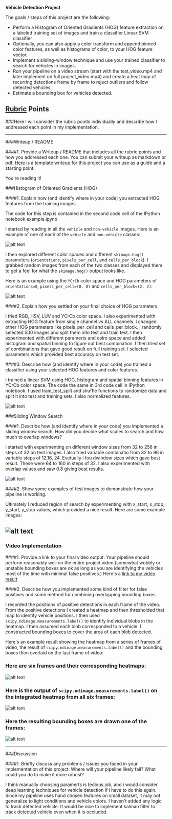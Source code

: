 **Vehicle Detection Project**

The goals / steps of this project are the following:

* Perform a Histogram of Oriented Gradients (HOG) feature extraction on a labeled training set of images and train a classifier Linear SVM classifier
* Optionally, you can also apply a color transform and append binned color features, as well as histograms of color, to your HOG feature vector. 
* Implement a sliding-window technique and use your trained classifier to search for vehicles in images.
* Run your pipeline on a video stream (start with the test_video.mp4 and later implement on full project_video.mp4) and create a heat map of recurring detections frame by frame to reject outliers and follow detected vehicles.
* Estimate a bounding box for vehicles detected.

[//]: # (Image References)
[image1]: ./examples/car_not_car.png
[image2]: ./examples/HOG.jpg
[image3]: ./examples/sliding_windows.jpg
[image4]: ./examples/sliding_window.jpg
[image5]: ./examples/bboxes_and_heat.png
[image6]: ./examples/labels_map.png
[image7]: ./examples/output_bbboxes.jpg
[image8]: ./examples/normalized-features.png
[video1]: ./project_video.mp4

## [Rubric](https://review.udacity.com/#!/rubrics/513/view) Points
###Here I will consider the rubric points individually and describe how I addressed each point in my implementation.  

---
###Writeup / README

####1. Provide a Writeup / README that includes all the rubric points and how you addressed each one.  You can submit your writeup as markdown or pdf.  [Here](https://github.com/udacity/CarND-Vehicle-Detection/blob/master/writeup_template.md) is a template writeup for this project you can use as a guide and a starting point.  

You're reading it!

###Histogram of Oriented Gradients (HOG)

####1. Explain how (and identify where in your code) you extracted HOG features from the training images.

The code for this step is contained in the second code cell of the IPython notebook example.ipynb  

I started by reading in all the `vehicle` and `non-vehicle` images.  Here is an example of one of each of the `vehicle` and `non-vehicle` classes:

![alt text][image1]

I then explored different color spaces and different `skimage.hog()` parameters (`orientations`, `pixels_per_cell`, and `cells_per_block`). I grabbed random images from each of the two classes and displayed them to get a feel for what the `skimage.hog()` output looks like.

Here is an example using the `YCrCb` color space and HOG parameters of `orientations=8`, `pixels_per_cell=(8, 8)` and `cells_per_block=(2, 2)`:


![alt text][image2]

####2. Explain how you settled on your final choice of HOG parameters.

I tried RGB, HSV, LUV and YCrCb color space. I also experimented with extracting HOG feature from single channel vs ALL channels. I changed other HOG parameters like pixels_per_cell and cells_per_block. I randomly selected 500 images and split them into test and train test. I then experimented with different paramerts and colro space and added histogram and spatial binning to figure out best combination. I then tried set of combinations that gave good result on full training set. I selected parameters which provided best accuracy on test set.

####3. Describe how (and identify where in your code) you trained a classifier using your selected HOG features and color features.

I trained a linear SVM using HOG, histogram and spatial binning features in YCrCb color space. The code the same in 3rd code cell in IPython notebook. I used train_test_split and shuffle functions to randomize data and split it into test and training sets. I also normalized features.

![alt text][image8]

###Sliding Window Search

####1. Describe how (and identify where in your code) you implemented a sliding window search.  How did you decide what scales to search and how much to overlap windows?

I started with experimenting on different window sizes from 32 to 256 in steps of 32 on test images. I also tried variable combinatio from 32 to 96 in variable steps of 12,16, 24. Evetually i fou dwindow sizes which gave best result. These were 64 to 160 in steps of 32. I also experimented with overlap values and saw 0.8 giving best results.

![alt text][image3]

####2. Show some examples of test images to demonstrate how your pipeline is working.

Ultimately I reduced region of search by experimenting with x_start, x_stop, y_start, y_stop values, which provided a nice result.  Here are some example images:

![alt text][image4]
---

### Video Implementation

####1. Provide a link to your final video output.  Your pipeline should perform reasonably well on the entire project video (somewhat wobbly or unstable bounding boxes are ok as long as you are identifying the vehicles most of the time with minimal false positives.)
Here's a [link to my video result](./project_video.mp4)


####2. Describe how you implemented some kind of filter for false positives and some method for combining overlapping bounding boxes.

I recorded the positions of positive detections in each frame of the video.  From the positive detections I created a heatmap and then thresholded that map to identify vehicle positions.  I then used `scipy.ndimage.measurements.label()` to identify individual blobs in the heatmap.  I then assumed each blob corresponded to a vehicle.  I constructed bounding boxes to cover the area of each blob detected.  

Here's an example result showing the heatmap from a series of frames of video, the result of `scipy.ndimage.measurements.label()` and the bounding boxes then overlaid on the last frame of video:

### Here are six frames and their corresponding heatmaps:

![alt text][image5]

### Here is the output of `scipy.ndimage.measurements.label()` on the integrated heatmap from all six frames:
![alt text][image6]

### Here the resulting bounding boxes are drawn one of the frames:
![alt text][image7]



---

###Discussion

####1. Briefly discuss any problems / issues you faced in your implementation of this project.  Where will your pipeline likely fail?  What could you do to make it more robust?

I think manually choosing paramerts is tedious job, and i would consider deep learning techniques for vehicle detection if i have to do this again.
Since my pipeline uses hand chosen features on small dataset, it may not generalize to light conditions and vehicle colors.
I haven't added any logic to track detected vehicle. It would be nice to implement kalman filter to track detected vehicle even when it is occluded. 
